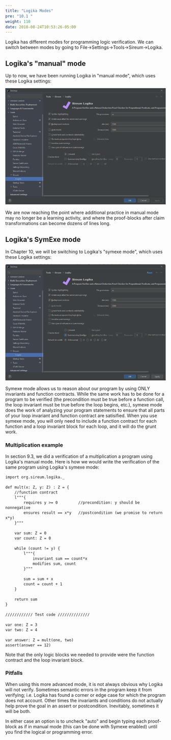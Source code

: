 ```yaml
---
title: "Logika Modes"
pre: "10.1 "
weight: 110
date: 2018-08-24T10:53:26-05:00
---
```


Logika has different modes for programming logic verification. We can switch between modes by going to File->Settings->Tools->Sireum->Logika.

## Logika's "manual" mode

Up to now, we have been running Logika in "manual mode", which uses these Logika settings:

![manual mode](/images/sireumManual.png)

We are now reaching the point where additional practice in manual mode may no longer be a learning activity, and where the proof-blocks after claim transformations can become dozens of lines long.

## Logika's SymExe mode

In Chapter 10, we will be switching to Logika's "symexe mode", which uses these Logika settings:

![symexe mode](/images/sireumSymexe.png)

Symexe mode allows us to reason about our program by using ONLY invariants and function contracts. While the same work has to be done for a program to be verified (the precondition must be true before a function call, the loop invariant must be true before the loop begins, etc.), symexe mode does the work of analyzing your program statements to ensure that all parts of your loop invariant and function contract are satisified. When you use symexe mode, you will only need to include a function contract for each function and a loop invariant block for each loop, and it will do the grunt work.

### Multiplication example

In section 9.3, we did a verification of a multiplication a program using Logika's manual mode. Here is how we would write the verification of the same program using Logika's symexe mode:

```text
import org.sireum.logika._

def mult(x: Z, y: Z) : Z = {
    //function contract
    l"""{
        requires y >= 0         //precondition: y should be nonnegative
        ensures result == x*y   //postcondition (we promise to return x*y)
    }"""

    var sum: Z = 0
    var count: Z = 0

    while (count != y) {
        l"""{
            invariant sum == count*x
            modifies sum, count
        }"""

        sum = sum + x
        count = count + 1
    }

    return sum
}

//////////// Test code //////////////

var one: Z = 3
var two: Z = 4

var answer: Z = mult(one, two)
assert(answer == 12)
```

Note that the only logic blocks we needed to provide were the function contract and the loop invariant block.

### Pitfalls

When using this more advanced mode, it is not always obvious why Logika will not verify. Sometimes semantic errors in the program keep it from verifying; i.e. Logika has found a corner or edge case for which the program does not account. Other times the invariants and conditions do not actually help prove the goal in an assert or postcondition. Inevitably, sometimes it will be both.

In either case an option is to uncheck "auto" and begin typing each proof-block as if in manual mode (this can be done with Symexe enabled) until you find the logical or programming error.